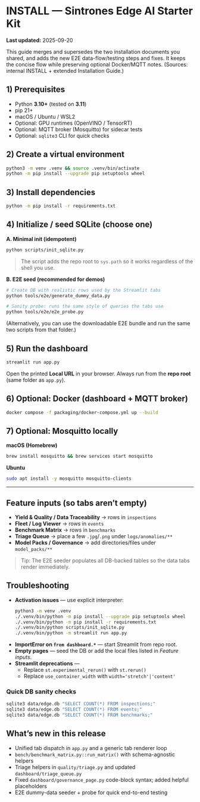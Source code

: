 # INSTALL — Sintrones Edge AI Starter Kit

**Last updated:** 2025-09-20

This guide merges and supersedes the two installation documents you shared, and adds the new E2E data-flow/testing steps and fixes. It keeps the concise flow while preserving optional Docker/MQTT notes. (Sources: internal INSTALL + extended Installation Guide.)

## 1) Prerequisites
- Python **3.10+** (tested on **3.11**)
- pip 21+
- macOS / Ubuntu / WSL2
- Optional: GPU runtimes (OpenVINO / TensorRT)
- Optional: MQTT broker (Mosquitto) for sidecar tests
- Optional: `sqlite3` CLI for quick checks

## 2) Create a virtual environment
```bash
python3 -m venv .venv && source .venv/bin/activate
python -m pip install --upgrade pip setuptools wheel
```

## 3) Install dependencies
```bash
python -m pip install -r requirements.txt
```

## 4) Initialize / seed SQLite (choose one)
**A. Minimal init (idempotent)**
```bash
python scripts/init_sqlite.py
```
> The script adds the repo root to `sys.path` so it works regardless of the shell you use.

**B. E2E seed (recommended for demos)**
```bash
# Create DB with realistic rows used by the Streamlit tabs
python tools/e2e/generate_dummy_data.py

# Sanity probe: runs the same style of queries the tabs use
python tools/e2e/e2e_probe.py
```

(Alternatively, you can use the downloadable E2E bundle and run the same two scripts from that folder.)

## 5) Run the dashboard
```bash
streamlit run app.py
```
Open the printed **Local URL** in your browser. Always run from the **repo root** (same folder as `app.py`).

## 6) Optional: Docker (dashboard + MQTT broker)
```bash
docker compose -f packaging/docker-compose.yml up --build
```

## 7) Optional: Mosquitto locally
**macOS (Homebrew)**
```bash
brew install mosquitto && brew services start mosquitto
```
**Ubuntu**
```bash
sudo apt install -y mosquitto mosquitto-clients
```

---

## Feature inputs (so tabs aren’t empty)
- **Yield & Quality / Data Traceability** → rows in `inspections`
- **Fleet / Log Viewer** → rows in `events`
- **Benchmark Matrix** → rows in `benchmarks`
- **Triage Queue** → place a few `.jpg`/`.png` under `logs/anomalies/**`
- **Model Packs / Governance** → add directories/files under `model_packs/**`

> Tip: The E2E seeder populates all DB-backed tables so the data tabs render immediately.

## Troubleshooting
- **Activation issues** — use explicit interpreter:
  ```bash
  python3 -m venv .venv
  ./.venv/bin/python -m pip install --upgrade pip setuptools wheel
  ./.venv/bin/python -m pip install -r requirements.txt
  ./.venv/bin/python scripts/init_sqlite.py
  ./.venv/bin/python -m streamlit run app.py
  ```
- **ImportError on `from dashboard.*`** — start Streamlit from repo root.
- **Empty pages** — seed the DB or add the local files listed in *Feature inputs*.
- **Streamlit deprecations** —
  - Replace `st.experimental_rerun()` with `st.rerun()`
  - Replace `use_container_width` with `width='stretch'|'content'`

### Quick DB sanity checks
```bash
sqlite3 data/edge.db "SELECT COUNT(*) FROM inspections;"
sqlite3 data/edge.db "SELECT COUNT(*) FROM events;"
sqlite3 data/edge.db "SELECT COUNT(*) FROM benchmarks;"
```

## What’s new in this release
- Unified tab dispatch in `app.py` and a generic tab renderer loop
- `bench/benchmark_matrix.py::run_matrix()` with schema-agnostic helpers
- Triage helpers in `quality/triage.py` and updated `dashboard/triage_queue.py`
- Fixed `dashboard/governance_page.py` code-block syntax; added helpful placeholders
- E2E dummy-data seeder + probe for quick end-to-end testing
